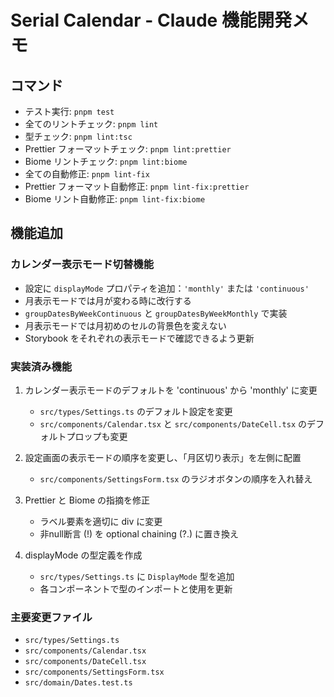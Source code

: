 # Serial Calendar - Claude 機能開発メモ

## コマンド

- テスト実行: `pnpm test`
- 全てのリントチェック: `pnpm lint`
- 型チェック: `pnpm lint:tsc`
- Prettier フォーマットチェック: `pnpm lint:prettier`
- Biome リントチェック: `pnpm lint:biome`
- 全ての自動修正: `pnpm lint-fix`
- Prettier フォーマット自動修正: `pnpm lint-fix:prettier`
- Biome リント自動修正: `pnpm lint-fix:biome`

## 機能追加

### カレンダー表示モード切替機能
- 設定に `displayMode` プロパティを追加：`'monthly'` または `'continuous'`
- 月表示モードでは月が変わる時に改行する
- `groupDatesByWeekContinuous` と `groupDatesByWeekMonthly` で実装
- 月表示モードでは月初めのセルの背景色を変えない
- Storybook をそれぞれの表示モードで確認できるよう更新

### 実装済み機能
1. カレンダー表示モードのデフォルトを 'continuous' から 'monthly' に変更
   - `src/types/Settings.ts` のデフォルト設定を変更
   - `src/components/Calendar.tsx` と `src/components/DateCell.tsx` のデフォルトプロップも変更

2. 設定画面の表示モードの順序を変更し、「月区切り表示」を左側に配置
   - `src/components/SettingsForm.tsx` のラジオボタンの順序を入れ替え

3. Prettier と Biome の指摘を修正
   - ラベル要素を適切に div に変更
   - 非null断言 (!) を optional chaining (?.) に置き換え

4. displayMode の型定義を作成
   - `src/types/Settings.ts` に `DisplayMode` 型を追加
   - 各コンポーネントで型のインポートと使用を更新

### 主要変更ファイル
- `src/types/Settings.ts`
- `src/components/Calendar.tsx`
- `src/components/DateCell.tsx`
- `src/components/SettingsForm.tsx`
- `src/domain/Dates.test.ts`